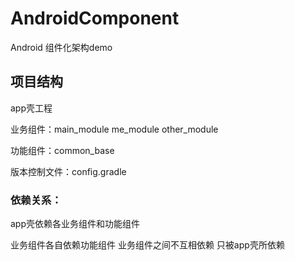 # AndroidComponent
Android 组件化架构demo

## 项目结构

app壳工程

业务组件：main_module	me_module	other_module

功能组件：common_base

版本控制文件：config.gradle

### 依赖关系：

app壳依赖各业务组件和功能组件

业务组件各自依赖功能组件 业务组件之间不互相依赖 只被app壳所依赖

